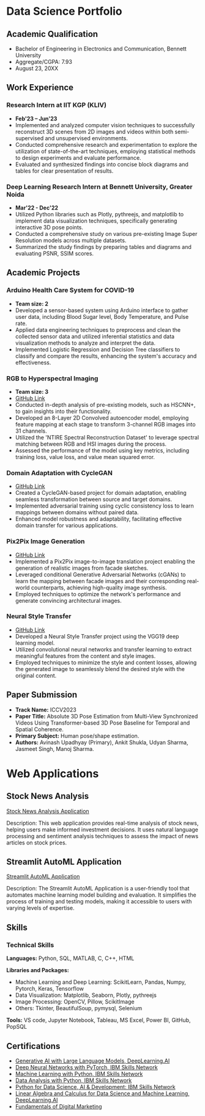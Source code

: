 # Data Science Portfolio

## Academic Qualification

- Bachelor of Engineering in Electronics and Communication, Bennett University
- Aggregate/CGPA: 7.93
- August 23, 20XX

## Work Experience

### Research Intern at IIT KGP (KLIV)
- **Feb'23 – Jun'23**
- Implemented and analyzed computer vision techniques to successfully reconstruct 3D scenes from 2D images and videos within both semi-supervised and unsupervised environments.
- Conducted comprehensive research and experimentation to explore the utilization of state-of-the-art techniques, employing statistical methods to design experiments and evaluate performance.
- Evaluated and synthesized findings into concise block diagrams and tables for clear presentation of results.

### Deep Learning Research Intern at Bennett University, Greater Noida
- **Mar'22 - Dec'22**
- Utilized Python libraries such as Plotly, pythreejs, and matplotlib to implement data visualization techniques, specifically generating interactive 3D pose points.
- Conducted a comprehensive study on various pre-existing Image Super Resolution models across multiple datasets.
- Summarized the study findings by preparing tables and diagrams and evaluating PSNR, SSIM scores.

## Academic Projects

### Arduino Health Care System for COVID-19
- **Team size: 2**
- Developed a sensor-based system using Arduino interface to gather user data, including Blood Sugar level, Body Temperature, and Pulse rate.
- Applied data engineering techniques to preprocess and clean the collected sensor data and utilized inferential statistics and data visualization methods to analyze and interpret the data.
- Implemented Logistic Regression and Decision Tree classifiers to classify and compare the results, enhancing the system's accuracy and effectiveness.

### RGB to Hyperspectral Imaging
- **Team size: 3**
- [GitHub Link](https://github.com/jasmeetsingh-028/RGB2HSI)
- Conducted in-depth analysis of pre-existing models, such as HSCNN+, to gain insights into their functionality.
- Developed an 8-Layer 2D Convolved autoencoder model, employing feature mapping at each stage to transform 3-channel RGB images into 31 channels.
- Utilized the 'NTIRE Spectral Reconstruction Dataset' to leverage spectral matching between RGB and HSI images during the process.
- Assessed the performance of the model using key metrics, including training loss, value loss, and value mean squared error.

### Domain Adaptation with CycleGAN
- [GitHub Link](https://github.com/jasmeetsingh-028/Domain-Adaptation-using-Cycle-GAN)
- Created a CycleGAN-based project for domain adaptation, enabling seamless transformation between source and target domains.
- Implemented adversarial training using cyclic consistency loss to learn mappings between domains without paired data.
- Enhanced model robustness and adaptability, facilitating effective domain transfer for various applications.

### Pix2Pix Image Generation
- [GitHub Link](https://github.com/jasmeetsingh-028/Pix2Pix-Conditional-GAN)
- Implemented a Pix2Pix image-to-image translation project enabling the generation of realistic images from facade sketches.
- Leveraged conditional Generative Adversarial Networks (cGANs) to learn the mapping between facade images and their corresponding real-world counterparts, achieving high-quality image synthesis.
- Employed techniques to optimize the network's performance and generate convincing architectural images.

### Neural Style Transfer
- [GitHub Link](https://github.com/jasmeetsingh-028/Neural-Style-Transfer-using-VGG19)
- Developed a Neural Style Transfer project using the VGG19 deep learning model.
- Utilized convolutional neural networks and transfer learning to extract meaningful features from the content and style images.
- Employed techniques to minimize the style and content losses, allowing the generated image to seamlessly blend the desired style with the original content.

## Paper Submission

- **Track Name:** ICCV2023
- **Paper Title:** Absolute 3D Pose Estimation from Multi-View Synchronized Videos Using Transformer-based 3D Pose Baseline for Temporal and Spatial Coherence.
- **Primary Subject:** Human pose/shape estimation.
- **Authors:** Avinash Upadhyay (Primary), Ankit Shukla, Udyan Sharma, Jasmeet Singh, Manoj Sharma.

# Web Applications

## Stock News Analysis

[Stock News Analysis Application](https://jasmeetsingh-028-stock-news-analy-streamplit-application-yxxzvw.streamlit.app/)

Description: This web application provides real-time analysis of stock news, helping users make informed investment decisions. It uses natural language processing and sentiment analysis techniques to assess the impact of news articles on stock prices.

## Streamlit AutoML Application

[Streamlit AutoML Application](https://app-automl-application-5svqmxkkhppvh8rf9g4xak.streamlit.app/)

Description: The Streamlit AutoML Application is a user-friendly tool that automates machine learning model building and evaluation. It simplifies the process of training and testing models, making it accessible to users with varying levels of expertise.


## Skills

### Technical Skills

**Languages:** Python, SQL, MATLAB, C, C++, HTML

**Libraries and Packages:**
- Machine Learning and Deep Learning: ScikitLearn, Pandas, Numpy, Pytorch, Keras, Tensorflow
- Data Visualization: Matplotlib, Seaborn, Plotly, pythreejs
- Image Processing: OpenCV, Pillow, ScikitImage
- Others: Tkinter, BeautifulSoup, pymysql, Selenium

**Tools:** VS code, Jupyter Notebook, Tableau, MS Excel, Power BI, GitHub, PopSQL

## Certifications

- [Generative AI with Large Language Models, DeepLearning.AI](https://www.coursera.org/account/accomplishments/certificate/88MEFQ899ULZ)
- [Deep Neural Networks with PyTorch, IBM Skills Network](https://www.coursera.org/account/accomplishments/certificate/CB989Z4XBX89)
- [Machine Learning with Python, IBM Skills Network](https://www.coursera.org/account/accomplishments/certificate/Z739WSH27AJZ)
- [Data Analysis with Python, IBM Skills Network](https://www.coursera.org/account/accomplishments/certificate/EMQ7PMJH9BDT)
- [Python for Data Science, AI & Development: IBM Skills Network](https://www.coursera.org/account/accomplishments/certificate/ZYKWA5GHHX84)
- [Linear Algebra and Calculus for Data Science and Machine Learning, DeepLearning.AI](https://www.coursera.org/account/accomplishments/certificate/42ATLQANHFK3)
- [Fundamentals of Digital Marketing](https://www.coursera.org/account/accomplishments/certificate/95WAVFKAGDQZ)

